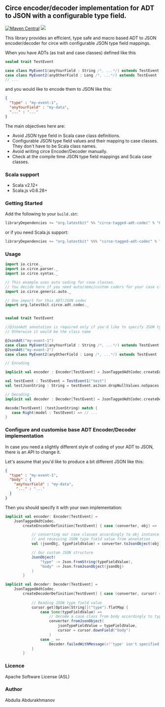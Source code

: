 ## Circe encoder/decoder implementation for ADT to JSON with a configurable type field.
[![Maven Central](https://maven-badges.herokuapp.com/maven-central/org.latestbit/circe-tagged-adt-codec_2.13/badge.svg)](https://maven-badges.herokuapp.com/maven-central/org.latestbit/circe-tagged-adt-codec_2.13/)
![](https://github.com/abdolence/circe-tagged-adt-codec/workflows/Scala%20CI/badge.svg)

This library provides an efficient, type safe and macro based 
ADT to JSON encoder/decoder for circe with configurable JSON type field mappings.

When you have ADTs (as trait and case classes) defined like this
```scala
sealed trait TestEvent

case class MyEvent1(anyYourField : String /*, ...*/) extends TestEvent
case class MyEvent2(anyOtherField : Long /*, ...*/) extends TestEvent
// ...
```

and you would like to encode them to JSON like this:

```json
{
  "type" : "my-event-1",
  "anyYourField" : "my-data", 
  "..." : "..."
}
```

The main objectives here are:
- Avoid JSON type field in Scala case class definitions.
- Configurable JSON type field values and their mapping to case classes. They don't have to be Scala class names.
- Avoid writing circe Encoder/Decoder manually.
- Check at the compile time JSON type field mappings and Scala case classes.

### Scala support
- Scala v2.12+
- Scala.js v0.6.28+

### Getting Started
Add the following to your `build.sbt`:

```scala
libraryDependencies += "org.latestbit" %% "circe-tagged-adt-codec" % "0.3.0"
```

or if you need Scala.js support:

```scala
libraryDependencies += "org.latestbit" %%% "circe-tagged-adt-codec" % "0.4.0"
```

### Usage

```scala
import io.circe._
import io.circe.parser._
import io.circe.syntax._

// This example uses auto coding for case classes. 
// You decide here if you need auto/semi/custom coders for your case classes.
import io.circe.generic.auto._ 

// One import for this ADT/JSON codec
import org.latestbit.circe.adt.codec._


sealed trait TestEvent

//@JsonAdt annotation is required only if you'd like to specify JSON type field value yourself. 
// Otherwise it would be the class name  

@JsonAdt("my-event-1") 
case class MyEvent1(anyYourField : String /*, ...*/) extends TestEvent
@JsonAdt("my-event-2")
case class MyEvent2(anyOtherField : Long /*, ...*/) extends TestEvent

// Encoding

implicit val encoder : Encoder[TestEvent] = JsonTaggedAdtCodec.createEncoder[TestEvent]("type")

val testEvent : TestEvent = TestEvent1("test")
val testJsonString : String = testEvent.asJson.dropNullValues.noSpaces

// Decoding
implicit val decoder : Decoder[TestEvent] = JsonTaggedAdtCodec.createDecoder[TestEvent]("type")

decode[TestEvent] (testJsonString) match {
   case Right(model : TestEvent) => // ...
}
``` 
### Configure and customise base ADT Encoder/Decoder implementation
In case you need a slightly different style of coding of your ADT to JSON, there is an API to change it.

Let's assume that you'd like to produce a bit different JSON like this:

```json
{
  "type" : "my-event-1",
  "body" : {
    "anyYourField" : "my-data", 
     "..." : "..."
  }  
}
```

Then you should specify it with your own implementation:

```scala
implicit val encoder: Encoder[TestEvent] =
    JsonTaggedAdtCodec.
        createEncoderDefinition[TestEvent] { case (converter, obj) =>

            // converting our case classes accordingly to obj instance type
            // and receiving JSON type field value from annotation
            val (jsonObj, typeFieldValue) = converter.toJsonObject(obj)

            // Our custom JSON structure
            JsonObject(
                "type" -> Json.fromString(typeFieldValue),
                "body" -> Json.fromJsonObject(jsonObj)
            )
        }

implicit val decoder: Decoder[TestEvent] =
    JsonTaggedAdtCodec.
        createDecoderDefinition[TestEvent] { case (converter, cursor) =>
            
            // Reading JSON type field value
            cursor.get[Option[String]]("type").flatMap {
                case Some(typeFieldValue) =>
                    // Decode a case class from body accordingly to typeFieldValue
                    converter.fromJsonObject(
                        jsonTypeFieldValue = typeFieldValue,
                        cursor = cursor.downField("body")
                    )
                case _ =>
                    Decoder.failedWithMessage(s"'type' isn't specified in json.")(cursor)
            }
        }
```

### Licence
Apache Software License (ASL)

### Author
Abdulla Abdurakhmanov
